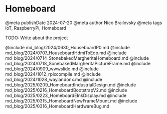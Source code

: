 # Homeboard

@meta publishDate 2024-07-20
@meta author Nico Brailovsky
@meta tags IoT, RaspberryPi, Homeboard

TODO: Write about the project

@include md_blog/2024/0630_HouseboardP0.md
@include md_blog/2024/0707_HouseboardHdmiToEdp.md
@include md_blog/2024/0714_StonebakedMargheritaHomeboard.md
@include md_blog/2024/0718_SonebakedMargheritaPictureFrame.md
@include md_blog/2024/0909_wwwslide.md
@include md_blog/2024/1012_rpixcompile.md
@include md_blog/2024/1028_waylandonx.md
@include md_blog/2025/0209_HomeboardIndustrialDesign.md
@include md_blog/2025/0216_HomeboardBootstrapV2.md
@include md_blog/2025/0223_HomeboardEInkDisplay.md
@include md_blog/2025/0315_HomeboardNewFrameMount.md
@include md_blog/2025/0316_HomeboardHardwareBug.md
